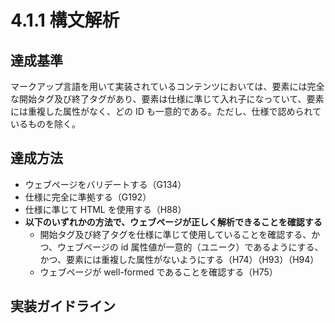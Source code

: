 # 4.1.1 構文解析

## 達成基準
マークアップ言語を用いて実装されているコンテンツにおいては、要素には完全な開始タグ及び終了タグがあり、要素は仕様に準じて入れ子になっていて、要素には重複した属性がなく、どの ID も一意的である。ただし、仕様で認められているものを除く。
## 達成方法
- ウェブページをバリデートする（G134）
- 仕様に完全に準拠する（G192）
- 仕様に準じて HTML を使用する（H88）
- **以下のいずれかの方法で、ウェブページが正しく解析できることを確認する**
    - 開始タグ及び終了タグを仕様に準じて使用していることを確認する、かつ、ウェブページの id 属性値が一意的（ユニーク）であるようにする、かつ、要素には重複した属性がないようにする（H74）（H93）（H94）
    - ウェブページが well-formed であることを確認する（H75）

## 実装ガイドライン